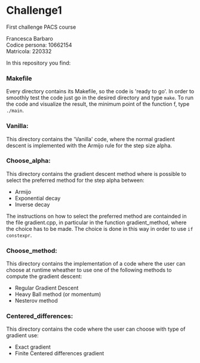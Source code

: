 # Challenge1
First challenge PACS course

Francesca Barbaro  
Codice persona: 10662154  
Matricola: 220332  


In this repository you find:  

### Makefile
Every directory contains its Makefile, so the code is 'ready to go'.
In order to smoothly test the code just go in the desired directory
and type `make`.
To run the code and visualize the result, the minimum point of the function f, type `./main`.


### Vanilla:
This directory contains the 'Vanilla' code, where the normal 
gradient descent is implemented with the Armijo rule for the 
step size alpha.

### Choose_alpha:
This directory contains the gradient descent method where is 
possible to select the preferred method for the step alpha between:  
* Armijo
* Exponential decay
* Inverse decay  

The instructions on how to select the preferred method are containded 
in the file gradient.cpp, in particular in the function 
gradient_method, where the choice has to be made. The choice is done in this way 
in order to use `if constexpr`.

### Choose_method:
This directory contains the implementation of a code where the user 
can choose at runtime wheather to use one of the following methods to compute 
the gradient descent:
* Regular Gradient Descent
* Heavy Ball method (or momentum)
* Nesterov method

### Centered_differences:
This directory contains the code where the user can choose with type of gradient use:
* Exact gradient
* Finite Centered differences gradient


